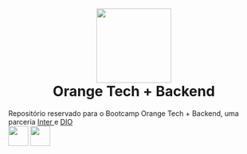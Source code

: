 <h1 align="center"><img src="https://hermes.digitalinnovation.one/tracks/59417914-c4ce-4bf8-b802-f1c1985a07fa.png" height="150" width="150"><br />Orange Tech + Backend </h1>

Repositório reservado para o Bootcamp Orange Tech + Backend, uma parceria [ Inter ](https://www.bancointer.com.br/) e [ DIO ](https://dio.me/)<br>
<img src="https://cdn.jsdelivr.net/gh/devicons/devicon/icons/java/java-original.svg" height=40  width=40>
<img src="https://cdn.jsdelivr.net/gh/devicons/devicon/icons/spring/spring-original.svg" height=40  width=40>
          

